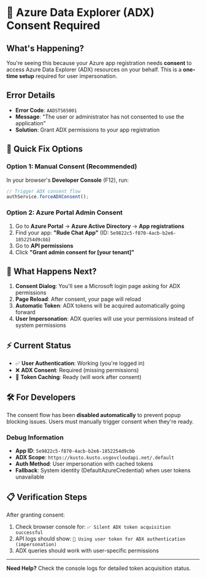 # 🔐 Azure Data Explorer (ADX) Consent Required

## What's Happening?

You're seeing this because your Azure app registration needs **consent** to access Azure Data Explorer (ADX) resources on your behalf. This is a **one-time setup** required for user impersonation.

## Error Details
- **Error Code**: `AADSTS65001`
- **Message**: "The user or administrator has not consented to use the application"
- **Solution**: Grant ADX permissions to your app registration

## 🔧 Quick Fix Options

### Option 1: Manual Consent (Recommended)

In your browser's **Developer Console** (F12), run:
```javascript
// Trigger ADX consent flow
authService.forceADXConsent();
```

### Option 2: Azure Portal Admin Consent

1. Go to **Azure Portal** → **Azure Active Directory** → **App registrations**
2. Find your app: **"Rude Chat App"** (ID: `5e9822c5-f870-4acb-b2e6-1852254d9cbb`)
3. Go to **API permissions**
4. Click **"Grant admin consent for [your tenant]"**

## 🔄 What Happens Next?

1. **Consent Dialog**: You'll see a Microsoft login page asking for ADX permissions
2. **Page Reload**: After consent, your page will reload
3. **Automatic Token**: ADX tokens will be acquired automatically going forward
4. **User Impersonation**: ADX queries will use your permissions instead of system permissions

## ⚡ Current Status

- ✅ **User Authentication**: Working (you're logged in)
- ❌ **ADX Consent**: Required (missing permissions)
- 🔄 **Token Caching**: Ready (will work after consent)

## 🛠️ For Developers

The consent flow has been **disabled automatically** to prevent popup blocking issues. Users must manually trigger consent when they're ready.

### Debug Information
- **App ID**: `5e9822c5-f870-4acb-b2e6-1852254d9cbb`
- **ADX Scope**: `https://kusto.kusto.usgovcloudapi.net/.default`
- **Auth Method**: User impersonation with cached tokens
- **Fallback**: System identity (DefaultAzureCredential) when user tokens unavailable

## 📋 Verification Steps

After granting consent:

1. Check browser console for: `✅ Silent ADX token acquisition successful`
2. API logs should show: `🔑 Using user token for ADX authentication (impersonation)`
3. ADX queries should work with user-specific permissions

---

**Need Help?** Check the console logs for detailed token acquisition status.
